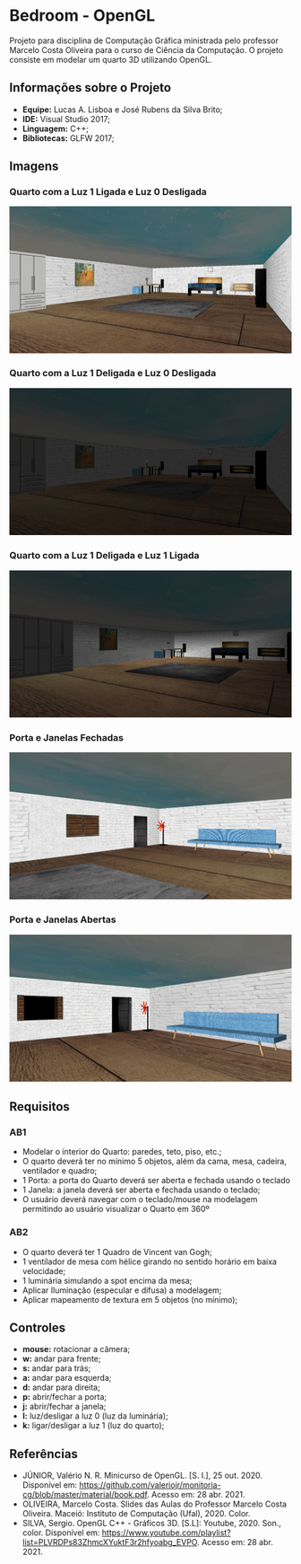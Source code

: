 # Bedroom - OpenGL

Projeto para disciplina de Computação Gráfica ministrada pelo professor Marcelo Costa Oliveira para o curso de Ciência da Computação. O projeto consiste em modelar um quarto 3D utilizando OpenGL.

## Informações sobre o Projeto

* **Equipe:** Lucas A. Lisboa e José Rubens da Silva Brito;
* **IDE:** Visual Studio 2017;
* **Linguagem:** C++;
* **Bibliotecas:** GLFW 2017;

## Imagens
### Quarto com a Luz 1 Ligada e Luz 0 Desligada
![Bedroom/Prints/Print_1.png](https://github.com/RubensBritto/Bedroom/blob/main/Prints/Print_1.png)

### Quarto com a Luz 1 Deligada e Luz 0 Desligada
![Bedroom/Prints/Print_2.png](https://github.com/RubensBritto/Bedroom/blob/main/Prints/Print_2.png)

### Quarto com a Luz 1 Deligada e Luz 1 Ligada
![Bedroom/Prints/Print_3.png](https://github.com/RubensBritto/Bedroom/blob/main/Prints/Print_3.png)

### Porta e Janelas Fechadas
![Bedroom/Prints/Print_4.png](https://github.com/RubensBritto/Bedroom/blob/main/Prints/Print_4.png)

### Porta e Janelas Abertas
![Bedroom/Prints/Print_5.png](https://github.com/RubensBritto/Bedroom/blob/main/Prints/Print_5.png)

## Requisitos

### AB1

* Modelar o interior do Quarto: paredes, teto, piso, etc.; 
* O quarto deverá ter no mínimo 5 objetos, além da cama, mesa, cadeira, ventilador e quadro; 
* 1 Porta: a porta do Quarto deverá ser aberta e fechada usando o teclado
* 1 Janela: a janela deverá ser aberta e fechada usando o teclado;
* O usuário deverá navegar com o teclado/mouse na modelagem permitindo ao usuário visualizar o Quarto em 360º 

### AB2

* O quarto deverá ter 1 Quadro de Vincent van Gogh; 
* 1 ventilador de mesa com hélice girando no sentido horário em baixa velocidade; 
* 1 luminária simulando a spot encima da mesa; 
* Aplicar Iluminação (especular e difusa) a modelagem;
* Aplicar mapeamento de textura em 5 objetos (no mínimo);

## Controles

* **mouse:** rotacionar a câmera; 
* **w:** andar para frente;
* **s:** andar para trás;
* **a:** andar para esquerda;
* **d:** andar para direita;
* **p:** abrir/fechar a porta;
* **j:** abrir/fechar a janela;
* **l:** luz/desligar a luz 0 (luz da luminária);
* **k:** ligar/desligar a luz 1 (luz do quarto);

## Referências

* JÚNIOR, Valério N. R. Minicurso de OpenGL. [S. l.], 25 out. 2020. Disponível em: https://github.com/valeriojr/monitoria-cg/blob/master/material/book.pdf. Acesso em: 28 abr. 2021.
* OLIVEIRA, Marcelo Costa. Slides das Aulas do Professor Marcelo Costa Oliveira. Maceió: Instituto de Computação (Ufal), 2020. Color. 
* SILVA, Sergio. OpenGL C++ - Gráficos 3D. [S.L]: Youtube, 2020. Son., color. Disponível em: https://www.youtube.com/playlist?list=PLVRDPs83ZhmcXYuktF3r2hfyoabg_EVPO. Acesso em: 28 abr. 2021.
